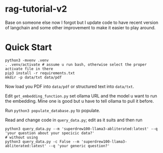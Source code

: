 # rag-tutorial-v2
Base on someone else now I forgot but I update code to have recent version of langchain and some other
improvement to make it easier to play around.

# Quick Start

```
python3 -mvenv .venv
. .venv/activate # assume u run bash, otherwise select the proper activate file in there
pip3 install -r requirements.txt
mkdir -p data/txt data/pdf 

```
Now load you PDF into `data/pdf` or structured text into `data/txt`. 

Edit `get_embedding_function.py` set ollama URL and the model u want to run the embedding. Mine one is good but
u have to tell ollama to pull it before.

Run `python3 populate_database.py` to populate.

Read and change code in `query_data.py`; edit as it suits and then run 

```
python3 query_data.py --m 'superdrew100-llama3-abliterated:latest' --q 'your question about your specicic data?'
# without using 
python3 query_data.py -c False --m 'superdrew100-llama3-abliterated:latest' --q 'your generic question?'
```
